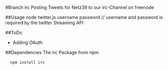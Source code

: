 #Branch irc
Posting Tweets for Netz39 to our irc-Channel on freenode

##Usage
node twitter.js username password
// username and password is required by the twitter Streaming API

##ToDo
* Adding OAuth

##Dependencies
The irc Package from npm
<pre> <code> npm install irc </code> </pre>
